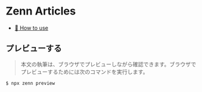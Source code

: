 # Zenn Articles

- [📘 How to use](https://zenn.dev/zenn/articles/zenn-cli-guide)

## プレビューする

> 本文の執筆は、ブラウザでプレビューしながら確認できます。ブラウザでプレビューするためには次のコマンドを実行します。

```
$ npx zenn preview
```
